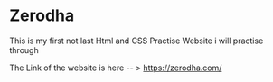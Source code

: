 # Zerodha <br>

This is my first not last Html and CSS Practise Website i will practise through

The Link of the website is here -- > https://zerodha.com/
